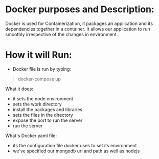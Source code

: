 # Docker purposes and Description:
Docker is used for Containerization, it packages an application and its dependencies together in a container. It allows our application to run smoothly irrespective of the changes in environment. 

# How it will Run:
- Docker file is run by typing:
> docker-compose up

What it does:
- it sets the node environment
- sets the work directory
- install the packages and libraries
- sets the files in the directory
- expose the port to run the server
- run the server


What's Docker yaml file:
- its the configuration file docker uses to set its environment
- we've specified our mongodb url and path as well as nodejs
